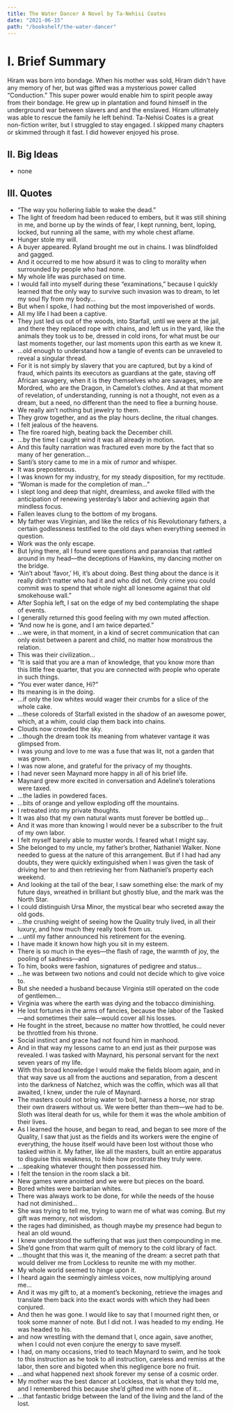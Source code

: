 ```yaml
---
title: The Water Dancer A Novel by Ta-Nehisi Coates
date: "2021-06-15"
path: "/bookshelf/the-water-dancer"
---
```


# I. Brief Summary
Hiram was born into bondage. When his mother was sold, Hiram didn't have any memory of her, but was gifted was a mysterious power called “Conduction.” This super power would enable him to spirit people away from their bondage. He grew up in plantation and found himself in the underground war between slavers and and the enslaved. Hiram ultimately was able to rescue the family he left behind. Ta-Nehisi Coates is a great non-fiction writer, but I struggled to stay engaged. I skipped many chapters or skimmed through it fast. I did however enjoyed his prose.

## II. Big Ideas
- none

## III. Quotes
- “The way you hollering liable to wake the dead.”
- The light of freedom had been reduced to embers, but it was still shining in me, and borne up by the winds of fear, I kept running, bent, loping, locked, but running all the same, with my whole chest aflame.
- Hunger stole my will.
- A buyer appeared. Ryland brought me out in chains. I was blindfolded and gagged.
- And it occurred to me how absurd it was to cling to morality when surrounded by people who had none.
- My whole life was purchased on time.
- I would fall into myself during these “examinations,” because I quickly learned that the only way to survive such invasion was to dream, to let my soul fly from my body...
- But when I spoke, I had nothing but the most impoverished of words.
- All my life I had been a captive.
- They just led us out of the woods, into Starfall, until we were at the jail, and there they replaced rope with chains, and left us in the yard, like the animals they took us to be, dressed in cold irons, for what must be our last moments together, our last moments upon this earth as we knew it.
- ...old enough to understand how a tangle of events can be unraveled to reveal a singular thread.
- For it is not simply by slavery that you are captured, but by a kind of fraud, which paints its executors as guardians at the gate, staving off African savagery, when it is they themselves who are savages, who are Mordred, who are the Dragon, in Camelot’s clothes. And at that moment of revelation, of understanding, running is not a thought, not even as a dream, but a need, no different than the need to flee a burning house.
- We really ain’t nothing but jewelry to them.
- They grow together, and as the play hours decline, the ritual changes.
- I felt jealous of the heavens.
- The fire roared high, beating back the December chill.
- ...by the time I caught wind it was all already in motion.
- And this faulty narration was fractured even more by the fact that so many of her generation...
- Santi’s story came to me in a mix of rumor and whisper.
- It was preposterous.
- I was known for my industry, for my steady disposition, for my rectitude.
- “Woman is made for the completion of man...”
- I slept long and deep that night, dreamless, and awoke filled with the anticipation of renewing yesterday’s labor and achieving again that mindless focus.
- Fallen leaves clung to the bottom of my brogans.
- My father was Virginian, and like the relics of his Revolutionary fathers, a certain godlessness testified to the old days when everything seemed in question.
- Work was the only escape.
- But lying there, all I found were questions and paranoias that rattled around in my head—the deceptions of Hawkins, my dancing mother on the bridge.
- “Ain’t about ‘favor,’ Hi, it’s about doing. Best thing about the dance is it really didn’t matter who had it and who did not. Only crime you could commit was to spend that whole night all lonesome against that old smokehouse wall.”
- After Sophia left, I sat on the edge of my bed contemplating the shape of events.
- I generally returned this good feeling with my own muted affection.
- “And now he is gone, and I am twice departed.”
- ...we were, in that moment, in a kind of secret communication that can only exist between a parent and child, no matter how monstrous the relation.
- This was their civilization...
- “It is said that you are a man of knowledge, that you know more than this little free quarter, that you are connected with people who operate in such things.
- “You ever water dance, Hi?”
- Its meaning is in the doing.
- ...if only the low whites would wager their crumbs for a slice of the whole cake.
- ...these coloreds of Starfall existed in the shadow of an awesome power, which, at a whim, could clap them back into chains.
- Clouds now crowded the sky.
- ...though the dream took its meaning from whatever vantage it was glimpsed from.
- I was young and love to me was a fuse that was lit, not a garden that was grown.
- I was now alone, and grateful for the privacy of my thoughts.
- I had never seen Maynard more happy in all of his brief life.
- Maynard grew more excited in conversation and Adeline’s tolerations were taxed.
- ...the ladies in powdered faces.
- ...bits of orange and yellow exploding off the mountains.
- I retreated into my private thoughts.
- It was also that my own natural wants must forever be bottled up...
- And it was more than knowing I would never be a subscriber to the fruit of my own labor.
- I felt myself barely able to muster words. I feared what I might say.
- She belonged to my uncle, my father’s brother, Nathaniel Walker. None needed to guess at the nature of this arrangement. But if I had had any doubts, they were quickly extinguished when I was given the task of driving her to and then retrieving her from Nathaniel’s property each weekend.
- And looking at the tail of the bear, I saw something else: the mark of my future days, wreathed in brilliant but ghostly blue, and the mark was the North Star.
- I could distinguish Ursa Minor, the mystical bear who secreted away the old gods.
- ...the crushing weight of seeing how the Quality truly lived, in all their luxury, and how much they really took from us.
- ...until my father announced his retirement for the evening.
- I have made it known how high you sit in my esteem.
- There is so much in the eyes—the flash of rage, the warmth of joy, the pooling of sadness—and
- To him, books were fashion, signatures of pedigree and status...
- ...he was between two notions and could not decide which to give voice to.
- But she needed a husband because Virginia still operated on the code of gentlemen...
- Virginia was where the earth was dying and the tobacco diminishing.
- He lost fortunes in the arms of fancies, because the labor of the Tasked—and sometimes their sale—would cover all his losses.
- He fought in the street, because no matter how throttled, he could never be throttled from his throne.
- Social instinct and grace had not found him in manhood.
- And in that way my lessons came to an end just as their purpose was revealed. I was tasked with Maynard, his personal servant for the next seven years of my life.
- With this broad knowledge I would make the fields bloom again, and in that way save us all from the auctions and separation, from a descent into the darkness of Natchez, which was the coffin, which was all that awaited, I knew, under the rule of Maynard.
- The masters could not bring water to boil, harness a horse, nor strap their own drawers without us. We were better than them—we had to be. Sloth was literal death for us, while for them it was the whole ambition of their lives.
- As I learned the house, and began to read, and began to see more of the Quality, I saw that just as the fields and its workers were the engine of everything, the house itself would have been lost without those who tasked within it. My father, like all the masters, built an entire apparatus to disguise this weakness, to hide how prostrate they truly were.
- ...speaking whatever thought then possessed him.
- I felt the tension in the room slack a bit.
- New games were anointed and we were but pieces on the board.
- Bored whites were barbarian whites.
- There was always work to be done, for while the needs of the house had not diminished...
- She was trying to tell me, trying to warn me of what was coming. But my gift was memory, not wisdom.
- the rages had diminished, as though maybe my presence had begun to heal an old wound.
- I knew understood the suffering that was just then compounding in me.
- She’d gone from that warm quilt of memory to the cold library of fact.
- ...thought that this was it, the meaning of the dream: a secret path that would deliver me from Lockless to reunite me with my mother.
- My whole world seemed to hinge upon it.
- I heard again the seemingly aimless voices, now multiplying around me...
- And it was my gift to, at a moment’s beckoning, retrieve the images and translate them back into the exact words with which they had been conjured.
- And then he was gone. I would like to say that I mourned right then, or took some manner of note. But I did not. I was headed to my ending. He was headed to his.
- and now wrestling with the demand that I, once again, save another, when I could not even conjure the energy to save myself.
- I had, on many occasions, tried to teach Maynard to swim, and he took to this instruction as he took to all instruction, careless and remiss at the labor, then sore and bigoted when this negligence bore no fruit.
- ...and what happened next shook forever my sense of a cosmic order.
- My mother was the best dancer at Lockless, that is what they told me, and I remembered this because she’d gifted me with none of it...
- ...that fantastic bridge between the land of the living and the land of the lost.